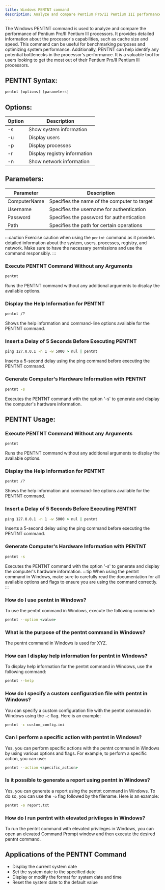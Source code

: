 ```yaml
---
title: Windows PENTNT command
description: Analyze and compare Pentium Pro/II Pentium III performance with the Windows PENTNT command.
---
```


The Windows PENTNT command is used to analyze and compare the performance of Pentium Pro/II Pentium III processors. It provides detailed information about the processor's capabilities, such as cache size and speed. This command can be useful for benchmarking purposes and optimizing system performance. Additionally, PENTNT can help identify any potential bottlenecks in the processor's performance. It is a valuable tool for users looking to get the most out of their Pentium Pro/II Pentium III processors.

## PENTNT Syntax:
```cmd
pentnt [options] [parameters]
```
## Options:
| Option       | Description                   |
|--------------|-------------------------------|
| -s           | Show system information        |
| -u           | Display users                  |
| -p           | Display processes              |
| -r           | Display registry information   |
| -n           | Show network information       |

## Parameters:
| Parameter    | Description                   |
|--------------|-------------------------------|
| ComputerName | Specifies the name of the computer to target       |
| Username     | Specifies the username for authentication           |
| Password     | Specifies the password for authentication           |
| Path         | Specifies the path for certain operations           |

:::caution
Exercise caution when using the `pentnt` command as it provides detailed information about the system, users, processes, registry, and network. Make sure to have the necessary permissions and use the command responsibly.
:::

### Execute PENTNT Command Without any Arguments
```cmd
pentnt
```
Runs the PENTNT command without any additional arguments to display the available options.

### Display the Help Information for PENTNT
```cmd
pentnt /?
```
Shows the help information and command-line options available for the PENTNT command.

### Insert a Delay of 5 Seconds Before Executing PENTNT
```cmd
ping 127.0.0.1 -n 1 -w 5000 > nul | pentnt
```
Inserts a 5-second delay using the ping command before executing the PENTNT command.

### Generate Computer's Hardware Information with PENTNT
```cmd
pentnt -s
```
Executes the PENTNT command with the option '-s' to generate and display the computer's hardware information.

## PENTNT Usage:
### Execute PENTNT Command Without any Arguments
```cmd
pentnt
```
Runs the PENTNT command without any additional arguments to display the available options.

### Display the Help Information for PENTNT
```cmd
pentnt /?
```
Shows the help information and command-line options available for the PENTNT command.

### Insert a Delay of 5 Seconds Before Executing PENTNT
```cmd
ping 127.0.0.1 -n 1 -w 5000 > nul | pentnt
```
Inserts a 5-second delay using the ping command before executing the PENTNT command.

### Generate Computer's Hardware Information with PENTNT
```cmd
pentnt -s
```
Executes the PENTNT command with the option '-s' to generate and display the computer's hardware information.
:::tip
When using the pentnt command in Windows, make sure to carefully read the documentation for all available options and flags to ensure you are using the command correctly.
:::

### How do I use pentnt in Windows?
To use the pentnt command in Windows, execute the following command:
```cmd
pentnt --option <value>
```

### What is the purpose of the pentnt command in Windows?
The pentnt command in Windows is used for XYZ.

### How can I display help information for pentnt in Windows?
To display help information for the pentnt command in Windows, use the following command:
```cmd
pentnt --help
```

### How do I specify a custom configuration file with pentnt in Windows?
You can specify a custom configuration file with the pentnt command in Windows using the `-c` flag. Here is an example:
```cmd
pentnt -c custom_config.ini
```

### Can I perform a specific action with pentnt in Windows?
Yes, you can perform specific actions with the pentnt command in Windows by using various options and flags. For example, to perform a specific action, you can use:
```cmd
pentnt --action <specific_action>
```

### Is it possible to generate a report using pentnt in Windows?
Yes, you can generate a report using the pentnt command in Windows. To do so, you can use the `-o` flag followed by the filename. Here is an example:
```cmd
pentnt -o report.txt
```

### How do I run pentnt with elevated privileges in Windows?
To run the pentnt command with elevated privileges in Windows, you can open an elevated Command Prompt window and then execute the desired pentnt command.


## Applications of the PENTNT Command

- Display the current system date
- Set the system date to the specified date
- Display or modify the format for system date and time
- Reset the system date to the default value